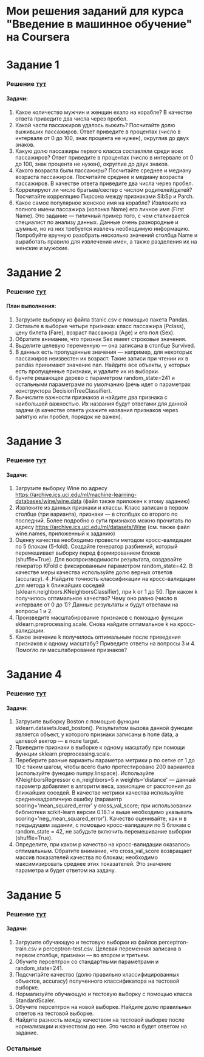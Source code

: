 # Мои решения заданий для курса "Введение в машинное обучение" на Coursera

# Задание 1
### Решение [тут](titanic_analysis.ipynb)
#### Задачи:
1. Какое количество мужчин и женщин ехало на корабле? В качестве
ответа приведите два числа через пробел.
2. Какой части пассажиров удалось выжить? Посчитайте долю выживших пассажиров. Ответ приведите в процентах (число в интервале от 0 до 100, знак процента не нужен), округлив до двух
знаков.
3. Какую долю пассажиры первого класса составляли среди всех пассажиров? Ответ приведите в процентах (число в интервале от 0 до
100, знак процента не нужен), округлив до двух знаков.
4. Какого возраста были пассажиры? Посчитайте среднее и медиану возраста пассажиров. Посчитайте среднее и медиану возраста
пассажиров. В качестве ответа приведите два числа через пробел.
5. Коррелируют ли число братьев/сестер с числом родителей/детей?
Посчитайте корреляцию Пирсона между признаками SibSp и Parch.
6. Какое самое популярное женское имя на корабле? Извлеките из
полного имени пассажира (колонка Name) его личное имя (First
Name). Это задание — типичный пример того, с чем сталкивается специалист по анализу данных. Данные очень разнородные и
шумные, но из них требуется извлечь необходимую информацию.
Попробуйте вручную разобрать несколько значений столбца Name
и выработать правило для извлечения имен, а также разделения
их на женские и мужские.

# Задание 2
### Решение [тут](titanic_prediction_trees.ipynb)
#### План выполнения:
1. Загрузите выборку из файла titanic.csv с помощью пакета Pandas.
2. Оставьте в выборке четыре признака: класс пассажира (Pclass), цену билета (Fare), возраст пассажира (Age) и его пол (Sex).
3. Обратите внимание, что признак Sex имеет строковые значения.
4. Выделите целевую переменную — она записана в столбце Survived.
5. В данных есть пропущенные значения — например, для некоторых пассажиров неизвестен их возраст. Такие записи при чтении их в pandas принимают значение nan. Найдите все объекты, у которых есть пропущенные признаки, и удалите их из выборки.
6. бучите решающее дерево с параметром random_state=241 и остальными параметрами по умолчанию (речь идет о параметрах конструктора DecisionTreeСlassifier).
7. Вычислите важности признаков и найдите два признака с наибольшей важностью. Их названия будут ответами для данной задачи (в качестве ответа укажите названия признаков через запятую или пробел, порядок не важен). 

# Задание 3
### Решение [тут](wine_KNN.ipynb)
#### Задачи:
1. Загрузите выборку Wine по адресу https://archive.ics.uci.edu/ml/machine-learning-databases/wine/wine.data (файл также приложен к этому заданию)
2. Извлеките из данных признаки и классы. Класс записан в первом столбце (три варианта), признаки — в столбцах со второго по последний. Более подробно о сути признаков можно прочитать по адресу https://archive.ics.uci.edu/ml/datasets/Wine (см. также файл wine.names, приложенный к заданию)
3. Оценку качества необходимо провести методом кросс-валидации по 5 блокам (5-fold). Создайте генератор разбиений, который перемешивает выборку перед формированием блоков (shuffle=True). Для воспроизводимости результата, создавайте генератор KFold с фиксированным параметром random_state=42. В качестве меры качества используйте долю верных ответов (accuracy).
4 .Найдите точность классификации на кросс-валидации для метода k ближайших соседей (sklearn.neighbors.KNeighborsClassifier), при k от 1 до 50. При каком k получилось оптимальное качество? Чему оно равно (число в интервале от 0 до 1)? Данные результаты и будут ответами на вопросы 1 и 2.
5. Произведите масштабирование признаков с помощью функции sklearn.preprocessing.scale. Снова найдите оптимальное k на кросс-валидации.
6. Какое значение k получилось оптимальным после приведения признаков к одному масштабу? Приведите ответы на вопросы 3 и 4. Помогло ли масштабирование признаков?


# Задание 4
### Решение [тут](bostonMinkowski.ipynb)
#### Задачи:
1. Загрузите выборку Boston с помощью функции sklearn.datasets.load_boston(). Результатом вызова данной функции является объект, у которого признаки записаны в поле data, а целевой вектор — в поле target.
2. Приведите признаки в выборке к одному масштабу при помощи функции sklearn.preprocessing.scale.
3. Переберите разные варианты параметра метрики p по сетке от 1 до 10 с таким шагом, чтобы всего было протестировано 200 вариантов (используйте функцию numpy.linspace). Используйте KNeighborsRegressor с n_neighbors=5 и weights='distance' — данный параметр добавляет в алгоритм веса, зависящие от расстояния до ближайших соседей. В качестве метрики качества используйте среднеквадратичную ошибку (параметр scoring='mean_squared_error' у cross_val_score; при использовании библиотеки scikit-learn версии 0.18.1 и выше необходимо указывать scoring='neg_mean_squared_error'). Качество оценивайте, как и в предыдущем задании, с помощью кросс-валидации по 5 блокам с random_state = 42, не забудьте включить перемешивание выборки (shuffle=True).
4. Определите, при каком p качество на кросс-валидации оказалось оптимальным. Обратите внимание, что cross_val_score возвращает массив показателей качества по блокам; необходимо максимизировать среднее этих показателей. Это значение параметра и будет ответом на задачу.

# Задание 5
### Решение [тут](linear_classificator.ipynb)
#### Задачи:
1. Загрузите обучающую и тестовую выборки из файлов perceptron-train.csv и perceptron-test.csv. Целевая переменная записана в первом столбце, признаки — во втором и третьем.
2. Обучите персептрон со стандартными параметрами и random_state=241.
3. Подсчитайте качество (долю правильно классифицированных объектов, accuracy) полученного классификатора на тестовой выборке.
4. Нормализуйте обучающую и тестовую выборку с помощью класса StandardScaler.
5. Обучите персептрон на новой выборке. Найдите долю правильных ответов на тестовой выборке.
6. Найдите разность между качеством на тестовой выборке после нормализации и качеством до нее. Это число и будет ответом на задание.

### Остальные 